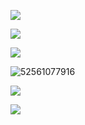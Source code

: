 ![](https://i.loli.net/2018/05/06/5aeef85a1f9cd.jpg)

![](https://i.loli.net/2018/05/06/5aeef89466eaf.jpg)



![](https://i.loli.net/2018/05/06/5aeef8ea9df27.jpg)

![52561077916](C:\Users\50238\AppData\Local\Temp\1525610779163.png)

![](https://i.loli.net/2018/05/06/5aeef94cb668c.jpg)

![](https://i.loli.net/2018/05/06/5aeef9781b033.jpg)
